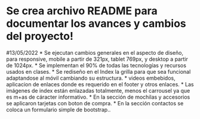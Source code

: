 # Se crea archivo README para documentar los avances y cambios del proyecto!

#13/05/2022
    *   Se ejecutan cambios generales en el aspecto de diseño, para responsive, mobile a partir de 321px,
    tablet 769px, y desktop a partir de 1024px.
    *   Se implementan el 90% de todas las tecnologías y recursos usados en clases.
    *   Se rediseño en el Index la grilla para que sea funcional adaptandose al móvil cambiando su estructura.
    *   videos embebidos, aplicacion de enlaces donde es requerido en el footer y otros enlaces.
    *   Las imágenes de index están enlazadas totalmente, menos el carrousel ya que es m+as de cáracter informativo.
    *   En la sección de mochilas y accesorios se aplicaron tarjetas con boton de compra.
    *   En la sección contactos se coloca un formulario simple de bootstrap..
    
